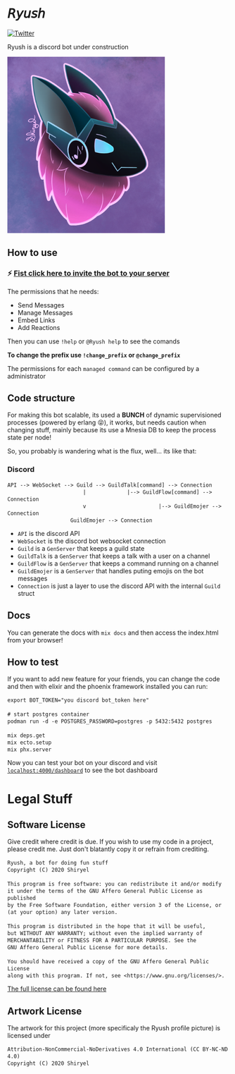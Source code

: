 # 𝘙𝘺𝘶𝘴𝘩
[![Twitter](https://img.shields.io/twitter/follow/shiryel_.svg?style=social)](https://twitter.com/shiryel_)

Ryush is a discord bot under construction

<img src="assets/ryush.png" alt="Ryush profile pic" height="400">

## How to use

### ⚡ [Fist click here to invite the bot to your server](https://discord.com/api/oauth2/authorize?client_id=764685221756796959&permissions=26688&scope=bot)

The permissions that he needs:
- Send Messages
- Manage Messages
- Embed Links
- Add Reactions

Then you can use `!help` or `@Ryush help` to see the comands

**To change the prefix use `!change_prefix` or `@change_prefix`**

The permissions for each `managed command` can be configured by a administrator

## Code structure

For making this bot scalable, its used a **BUNCH** of dynamic supervisioned processes (powered by erlang 😝), it works, but needs caution when changing stuff, mainly because its use a Mnesia DB to keep the process state per node!

So, you probably is wandering what is the flux, well... its like that:

### Discord

``` 
API --> WebSocket --> Guild --> GuildTalk[command] --> Connection
                        |             |--> GuildFlow[command] --> Connection
                        v                       |--> GuildEmojer --> Connection
                    GuildEmojer --> Connection
```

- `API` is the discord API
- `WebSocket` is the discord bot websocket connection
- `Guild` is a `GenServer` that keeps a guild state
- `GuildTalk` is a `GenServer` that keeps a talk with a user on a channel
- `GuildFlow` is a `GenServer` that keeps a command running on a channel
- `GuildEmojer` is a `GenServer` that handles puting emojis on the bot messages
- `Connection` is just a layer to use the discord API with the internal `Guild` struct

## Docs

You can generate the docs with `mix docs` and then access the index.html from your browser!

## How to test

If you want to add new feature for your friends, you can change the code and then with elixir and the phoenix framework installed you can run:
```
export BOT_TOKEN="you discord bot_token here"

# start postgres container
podman run -d -e POSTGRES_PASSWORD=postgres -p 5432:5432 postgres

mix deps.get
mix ecto.setup
mix phx.server
```

Now you can test your bot on your discord and visit [`localhost:4000/dashboard`](http://localhost:4000/dashboard) to see the bot dashboard

# Legal Stuff

## Software License

Give credit where credit is due. If you wish to use my code in a project, please credit me. 
Just don't blatantly copy it or refrain from crediting.

    Ryush, a bot for doing fun stuff
    Copyright (C) 2020 Shiryel

    This program is free software: you can redistribute it and/or modify
    it under the terms of the GNU Affero General Public License as published
    by the Free Software Foundation, either version 3 of the License, or
    (at your option) any later version.

    This program is distributed in the hope that it will be useful,
    but WITHOUT ANY WARRANTY; without even the implied warranty of
    MERCHANTABILITY or FITNESS FOR A PARTICULAR PURPOSE. See the
    GNU Affero General Public License for more details.

    You should have received a copy of the GNU Affero General Public License
    along with this program. If not, see <https://www.gnu.org/licenses/>.

[The full license can be found here](https://github.com/shiryel/ryush-bot/blob/master/LICENSE)

## Artwork License

The artwork for this project (more specificaly the Ryush profile picture) is licensed under 

    Attribution-NonCommercial-NoDerivatives 4.0 International (CC BY-NC-ND 4.0)
    Copyright (C) 2020 Shiryel
